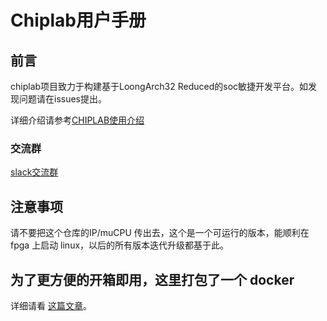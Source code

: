 # Chiplab用户手册
## 前言
chiplab项目致力于构建基于LoongArch32 Reduced的soc敏捷开发平台。如发现问题请在issues提出。

详细介绍请参考[CHIPLAB使用介绍](https://chiplab.readthedocs.io/)
### 交流群
 [slack交流群](https://join.slack.com/t/chiplabworkspace/shared_invite/zt-v1927dwg-qqnHNTcAeko7QsUsdCRoPA)

## 注意事项

请不要把这个仓库的IP/muCPU 传出去，这个是一个可运行的版本，能顺利在 fpga 上启动 linux，以后的所有版本迭代升级都基于此。

## 为了更方便的开箱即用，这里打包了一个 docker

详细请看 [这篇文章](https://luliang.website/2025/08/06/chiplab%E6%89%93%E5%8C%85%E6%88%90docker%E9%95%9C%E5%83%8F/)。
